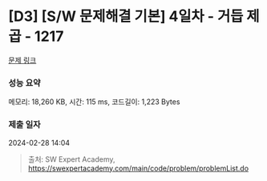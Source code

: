 # [D3] [S/W 문제해결 기본] 4일차 - 거듭 제곱 - 1217 

[문제 링크](https://swexpertacademy.com/main/code/problem/problemDetail.do?contestProbId=AV14dUIaAAUCFAYD) 

### 성능 요약

메모리: 18,260 KB, 시간: 115 ms, 코드길이: 1,223 Bytes

### 제출 일자

2024-02-28 14:04



> 출처: SW Expert Academy, https://swexpertacademy.com/main/code/problem/problemList.do
